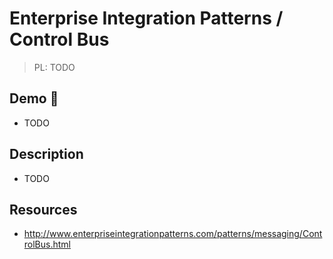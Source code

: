 # Enterprise Integration Patterns / Control Bus

> PL: TODO

## Demo 🎉

* TODO

## Description

* TODO

## Resources

* <http://www.enterpriseintegrationpatterns.com/patterns/messaging/ControlBus.html>
